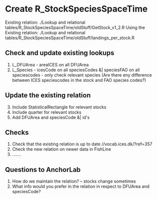 # Create R_StockSpeciesSpaceTime

Existing relation: ./Lookup and relational tables/R_StockSpeciesSpaceTime/oldStuff/GetStock_v1_2.R
Using the Existing relation: ./Lookup and relational tables/R_StockSpeciesSpaceTime/oldStuff/landings_per_stock.R

## Check and update existing lookups
1.	L_DFUArea - areaICES on all DFUArea
2.	L_Species - icesCode on all speciesCodes &| speciesFAO on all speciescodes - only check relevant species (Are there eny difference between ICES speciescodes in the stock and FAO species codes?)

## Update the existing relation
3.	Include StatisticalRectangle for relevant stocks
4.	Include quarter for relevant stocks
5.	Add DFUArea and speciesCode &| id's

## Checks
1.	Check that the existing relation is up to date //vocab.ices.dk/?ref=357
2.	Check the new relation on newer data in FishLine
3.	…….

## Questions to AnchorLab
1.	How do we maintain the relation? – stocks change sometimes
2.	What info would you prefer in the relation in respect to DFUArea and speciesCode?
